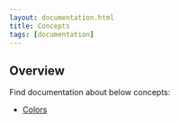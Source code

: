 ```yaml
---
layout: documentation.html
title: Concepts 
tags: [documentation]
---
```


## Overview

Find documentation about below concepts:

* [Colors](/docs/concepts/colors)
